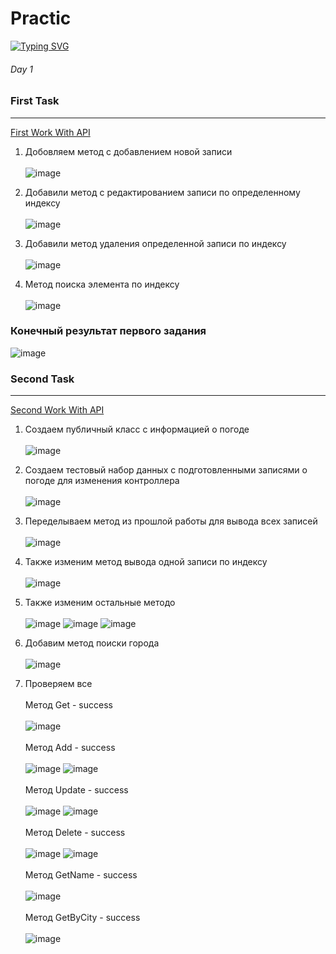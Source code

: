 # Practic
[![Typing SVG](https://readme-typing-svg.herokuapp.com?color=%2336BCF7&lines=All+my+practice+works)](https://git.io/typing-svg)
###### Day 1 ######
### First Task ###
-------------------------
<a href="Practic_Api_1/Practic_Api_1/Controllers/WeatherForecastController.cs">First Work With API</a>
1) Добовляем метод с добавлением новой записи
<br> </br>
![image](https://user-images.githubusercontent.com/121193436/218036922-e581614e-f0b8-4dd5-94ea-a4e3e352123a.png)

2) Добавили метод с редактированием записи по определенному индексу
<br> </br>
![image](https://user-images.githubusercontent.com/121193436/218037414-e214cf87-8429-4a5b-a4f9-337fff849903.png)

3) Добавили метод удаления определенной записи по индексу
<br> </br>
![image](https://user-images.githubusercontent.com/121193436/218037627-1c104557-7940-4ad4-b61d-1753e581bdcd.png)

4) Метод поиска элемента по индексу
<br> </br>
![image](https://user-images.githubusercontent.com/121193436/218038016-d6f8d3e0-a977-40f1-90c0-c0e2fff80873.png)

### Конечный результат первого задания ###
![image](https://user-images.githubusercontent.com/121193436/218038139-6d051ad0-968e-46f8-8294-ee2bfd4f9115.png)

### Second Task ###
-------------------------
<a href="Practic_Api_1/Practic_Api_1/Controllers/WeatherForecastController.cs">Second Work With API</a>
1) Создаем публичный класс с информацией о погоде
<br></br>
![image](https://user-images.githubusercontent.com/121193436/218041685-dd0d3ecc-f83d-4eec-a4b1-59f415afe98f.png)

2) Создаем тестовый набор данных с подготовленными записями о погоде для изменения контроллера
<br></br>
![image](https://user-images.githubusercontent.com/121193436/218042518-f7786445-6d1b-4845-856a-3f31d5ba2327.png)

3) Переделываем метод из прошлой работы для вывода всех записей
<br></br>
![image](https://user-images.githubusercontent.com/121193436/218043091-184d3594-0902-4596-90b5-370da7bc3cf0.png)

4) Также изменим  метод вывода одной записи по индексу
<br></br>
![image](https://user-images.githubusercontent.com/121193436/218044576-7c635005-d1cf-4c47-a89b-c030f6a262fa.png)

5) Также изменим остальные методо
<br></br>
![image](https://user-images.githubusercontent.com/121193436/218046534-4cadb661-d8d3-4fc7-a7be-6b4d8037d1e5.png)
![image](https://user-images.githubusercontent.com/121193436/218047483-c3d4de6f-d445-4b93-8f6a-6a422d748f68.png)
![image](https://user-images.githubusercontent.com/121193436/218048192-44bcbe85-0a70-42f5-baf9-55eded6dfdcd.png)

6) Добавим метод поиски города
<br></br>
![image](https://user-images.githubusercontent.com/121193436/218049780-b75cf9c8-1e10-41ea-a545-2160d215ee53.png)

7) Проверяем все
<br></br>
Метод Get - success
<br></br>
![image](https://user-images.githubusercontent.com/121193436/218050126-199c4bf0-d2a5-4250-80cc-780a00ce1ce6.png)
<br></br>
Метод Add - success
<br></br>
![image](https://user-images.githubusercontent.com/121193436/218050382-2f33f445-219d-434a-81aa-a9889ddf59ae.png) ![image](https://user-images.githubusercontent.com/121193436/218050418-9aec3fa6-893b-42de-9993-61896deb2174.png)
<br></br>
Метод Update - success
<br></br>
![image](https://user-images.githubusercontent.com/121193436/218050717-f6853ff1-de3e-43c6-9a97-ef2cdf40b9e5.png) ![image](https://user-images.githubusercontent.com/121193436/218050745-4731eade-2ec2-4023-a9eb-6dca928d19eb.png)
<br></br>
Метод Delete - success
<br></br>
![image](https://user-images.githubusercontent.com/121193436/218050958-873a3e84-3f2b-4a86-a952-3d3fea6f81ce.png) ![image](https://user-images.githubusercontent.com/121193436/218051018-2d3b73ff-a4c5-4f8f-88ae-47d1b7a105a5.png)
<br></br>
Метод GetName - success
<br></br>
![image](https://user-images.githubusercontent.com/121193436/218051199-392b2244-d3c7-4089-869c-8fb007a4d431.png)
<br></br>
Метод GetByCity - success
<br></br>
![image](https://user-images.githubusercontent.com/121193436/218051482-976c0979-2445-4ca8-91cc-9a76eceb912e.png)


